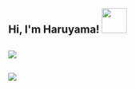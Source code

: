 

<h2> Hi, I'm Haruyama! <img src="https://media.giphy.com/media/mGcNjsfWAjY5AEZNw6/giphy.gif" width="50"></h2>


##

<picture>
<source 
  srcset="https://github-readme-stats.vercel.app/api?username=hruyma&show_icons=true&theme=dark"
  media="(prefers-color-scheme: dark)"
/>
<source
  srcset="https://github-readme-stats.vercel.app/api?username=hruyma&show_icons=true"
  media="(prefers-color-scheme: light), (prefers-color-scheme: no-preference)"
/>
<img src="https://github-readme-stats.vercel.app/api?username=hruyma&show_icons=true" />
</picture>

##

</div>

<img align='center' src="https://i.pinimg.com/originals/00/a5/7a/00a57aa4714a9d6efb1ae5f6e752ca27.gif" >
